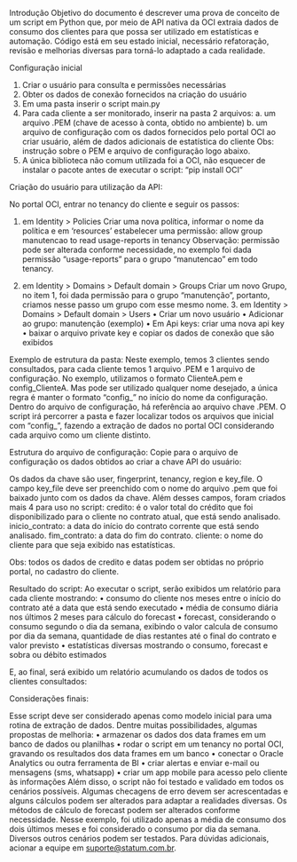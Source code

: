 Introdução
Objetivo do documento é descrever uma prova de conceito de um script em Python que, por meio de API nativa da OCI extraia dados de consumo dos clientes para que possa ser utilizado em estatísticas e automação.
Código está em seu estado inicial, necessário refatoração, revisão e melhorias diversas para torná-lo adaptado a cada realidade.

Configuração inicial
1.	Criar o usuário para consulta e permissões necessárias
2.	Obter os dados de conexão fornecidos na criação do usuário
3.	Em uma pasta inserir o script main.py
4.	Para cada cliente a ser monitorado, inserir na pasta 2 arquivos:
a.	um arquivo .PEM (chave de acesso à conta, obtido no ambiente)
b.	um arquivo de configuração com os dados fornecidos pelo portal OCI ao criar usuário, além de dados adicionais de estatística do cliente
Obs: instrução sobre o PEM e arquivo de configuração logo abaixo.
5.	A única biblioteca não comum utilizada foi a OCI, não esquecer de instalar o pacote antes de executar o script: “pip install OCI”

Criação do usuário para utilização da API:

No portal OCI, entrar no tenancy do cliente e seguir os passos:
1. em Identity > Policies
Criar uma nova política, informar o nome da política e em ‘resources’ estabelecer uma permissão:
allow group manutencao to read usage-reports in tenancy
Observação: permissão pode ser alterada conforme necessidade, no exemplo foi dada permissão “usage-reports” para o grupo “manutencao” em todo tenancy.

2. em Identity > Domains > Default domain > Groups
Criar um novo Grupo, no item 1, foi dada permissão para o grupo “manutenção”, portanto, criamos nesse passo um grupo com esse mesmo nome.
 	3. em Identity > Domains > Default domain > Users
•	Criar um novo usuário
•	Adicionar ao grupo: manutenção (exemplo)
•	Em Api keys: criar uma nova api key
•	baixar o arquivo private key e copiar os dados de conexão que são exibidos

Exemplo de estrutura da pasta:
Neste exemplo, temos 3 clientes sendo consultados, para cada cliente temos 1 arquivo .PEM e 1 arquivo de configuração.
No exemplo, utilizamos o formato ClienteA.pem e config_ClienteA. Mas pode ser utilizado qualquer nome desejado, a única regra é manter o formato “config_” no início do nome da configuração. Dentro do arquivo de configuração, há referência ao arquivo chave .PEM.
O script irá percorrer a pasta e fazer localizar todos os arquivos que inicial com “config_”, fazendo a extração de dados no portal OCI considerando cada arquivo como um cliente distinto.

Estrutura do arquivo de configuração:
Copie para o arquivo de configuração os dados obtidos ao criar a chave API do usuário:
	
Os dados da chave são user, fingerprint, tenancy, region e key_file.
O campo key_file deve ser preenchido com o nome do arquivo .pem que foi baixado junto com os dados da chave.
Além desses campos, foram criados mais 4 para uso no script:
credito: é o valor total do crédito que foi disponibilizado para o cliente no contrato atual, que está sendo analisado.
inicio_contrato: a data do início do contrato corrente que está sendo analisado.
fim_contrato: a data do fim do contrato.
cliente: o nome do cliente para que seja exibido nas estatísticas.

Obs: todos os dados de credito e datas podem ser obtidas no próprio portal, no cadastro do cliente.

Resultado do script:
Ao executar o script, serão exibidos um relatório para cada cliente mostrando:
•	consumo do cliente nos meses entre o início do contrato até a data que está sendo executado
•	média de consumo diária nos últimos 2 meses para cálculo do forecast
•	forecast, considerando o consumo segundo o dia da semana, exibindo o valor calcula de consumo por dia da semana, quantidade de dias restantes até o final do contrato e valor previsto
•	estatísticas diversas mostrando o consumo, forecast e sobra ou débito estimados
 
E, ao final, será exibido um relatório acumulando os dados de todos os clientes consultados:
 
Considerações finais:

Esse script deve ser considerado apenas como modelo inicial para uma rotina de extração de dados. Dentre muitas possibilidades, algumas propostas de melhoria:
•	armazenar os dados dos data frames em um banco de dados ou planilhas
•	rodar o script em um tenancy no portal OCI, gravando os resultados dos data frames em um banco
•	conectar o Oracle Analytics ou outra ferramenta de BI
•	criar alertas e enviar e-mail ou mensagens (sms, whatsapp)
•	criar um app mobile para acesso pelo cliente às informações
Além disso, o script não foi testado e validado em todos os cenários possíveis. Algumas checagens de erro devem ser acrescentadas e alguns cálculos podem ser alterados para adaptar a realidades diversas.
Os métodos de cálculo de forecast podem ser alterados conforme necessidade. Nesse exemplo, foi utilizado apenas a média de consumo dos dois últimos meses e foi considerado o consumo por dia da semana. Diversos outros cenários podem ser testados.
Para dúvidas adicionais, acionar a equipe em suporte@statum.com.br.
